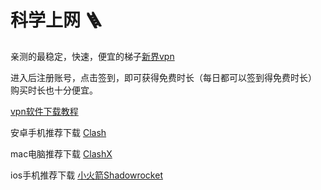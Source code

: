 # 科学上网 🪜


亲测的最稳定，快速，便宜的梯子[新界vpn](https://neworld.cloud/auth/register?code=B5QdlNtZ0l)

进入后注册账号，点击签到，即可获得免费时长（每日都可以签到得免费时长）
购买时长也十分便宜。


[vpn软件下载教程](https://support.neworld.tv/go/)

安卓手机推荐下载  [Clash](https://dl.neworld.tv/f/5bh9/Clash.for.Windows.Setup.0.20.9.exe)

mac电脑推荐下载 [ClashX](https://dl.neworld.tv/f/1aTb/ClashX.1.96.2.dmg)

ios手机推荐下载 [小火箭Shadowrocket](https://support.neworld.tv/ios/)